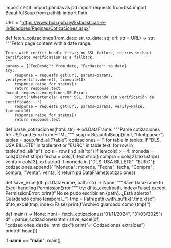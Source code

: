 import certifi
import pandas as pd
import requests
from bs4 import BeautifulSoup
from pathlib import Path

URL = "https://www.bcu.gub.uy/Estadisticas-e-Indicadores/Paginas/Cotizaciones.aspx"

def fetch_cotizaciones(from_date: str, to_date: str, url: str = URL) -> str:
    """Fetch page content with a date range.

    Tries with certifi bundle first; on SSL failure, retries without
    certificate verification as a fallback.
    """
    params = {"FecDesde": from_date, "FecHasta": to_date}
    try:
        response = requests.get(url, params=params, verify=certifi.where(), timeout=10)
        response.raise_for_status()
        return response.text
    except requests.exceptions.SSLError:
        print("Advertencia: error SSL, intentando sin verificación de certificado...")
        response = requests.get(url, params=params, verify=False, timeout=10)
        response.raise_for_status()
        return response.text

def parse_cotizaciones(html: str) -> pd.DataFrame:
    """Parse cotizaciones for USD and Euro from HTML."""
    soup = BeautifulSoup(html, "html.parser")
    tables = soup.find_all("table")
    cotizaciones = []
    for table in tables:
        if "DLS. USA BILLETE" in table.text or "EURO" in table.text:
            for row in table.find_all("tr"):
                cols = row.find_all("td")
                if len(cols) >= 4:
                    moneda = cols[0].text.strip()
                    fecha = cols[1].text.strip()
                    compra = cols[2].text.strip()
                    venta = cols[3].text.strip()
                    if moneda in ["DLS. USA BILLETE", "EURO"]:
                        cotizaciones.append({
                            "Moneda": moneda,
                            "Fecha": fecha,
                            "Compra": compra,
                            "Venta": venta,
                        })
    return pd.DataFrame(cotizaciones)

def save_excel(df: pd.DataFrame, path: str) -> None:
    """Save DataFrame to Excel handling PermissionError."""
    try:
        df.to_excel(path, index=False)
    except PermissionError:
        print(f"No se pudo escribir en {path}. ¿Está abierto? Guardando como temporal...")
        tmp = Path(path).with_suffix(".tmp.xlsx")
        df.to_excel(tmp, index=False)
        print(f"Archivo guardado como {tmp}")

def main() -> None:
    html = fetch_cotizaciones("01/11/2024", "31/03/2025")
    df = parse_cotizaciones(html)
    save_excel(df, "cotizaciones_desde_html.xlsx")
    print("✅ Cotizaciones extraídas")
    print(df.head())

if __name__ == "__main__":
    main()
